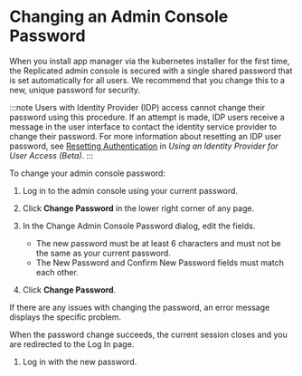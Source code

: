 # Changing an Admin Console Password

When you install app manager via the kubernetes installer for the first time, the Replicated admin console is secured with a single shared password that is set automatically for all users. We recommend that you change this to a new, unique password for security.

:::note
Users with Identity Provider (IDP) access cannot change their password using this procedure. If an attempt is made, IDP users receive a message in the user interface to contact the identity service provider to change their password. For more information about resetting an IDP user password, see [Resetting Authentication](auth-identity-provider#resetting-authentication) in _Using an Identity Provider for User Access (Beta)_.
:::

To change your admin console password:

1. Log in to the admin console using your current password.
1. Click **Change Password** in the lower right corner of any page.
1. In the Change Admin Console Password dialog, edit the fields.

    - The new password must be at least 6 characters and must not be the same as your current password.
    - The New Password and Confirm New Password fields must match each other.

1. Click **Change Password**.

  If there are any issues with changing the password, an error message displays the specific problem.

  When the password change succeeds, the current session closes and you are redirected to the Log In page.

1. Log in with the new password.
